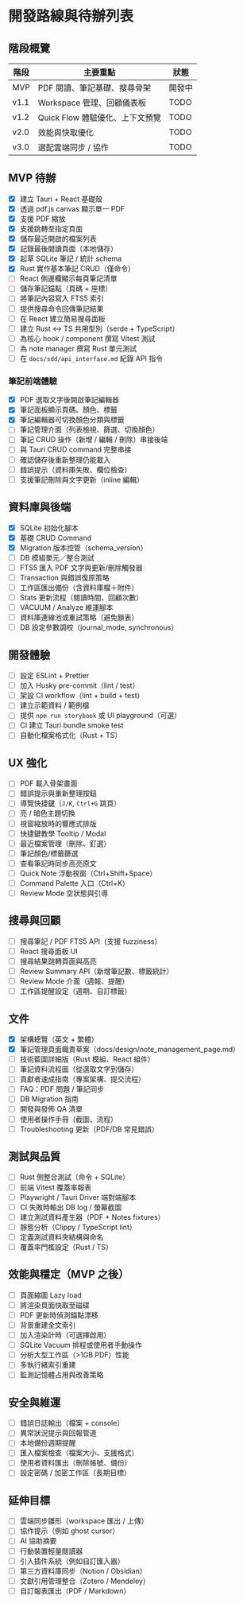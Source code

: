 # 開發路線與待辦列表

## 階段概覽
| 階段 | 主要重點 | 狀態 |
| --- | --- | --- |
| MVP | PDF 閱讀、筆記基礎、搜尋骨架 | 開發中 |
| v1.1 | Workspace 管理、回顧儀表板 | TODO |
| v1.2 | Quick Flow 體驗優化、上下文預覽 | TODO |
| v2.0 | 效能與快取優化 | TODO |
| v3.0 | 選配雲端同步 / 協作 | TODO |

## MVP 待辦
- [x] 建立 Tauri + React 基礎殼
- [x] 透過 pdf.js canvas 顯示單一 PDF
- [x] 支援 PDF 縮放
- [x] 支援跳轉至指定頁面
- [x] 儲存最近開啟的檔案列表
- [x] 記錄最後閱讀頁面（本地儲存）
- [x] 起草 SQLite 筆記 / 統計 schema
- [x] Rust 實作基本筆記 CRUD（僅命令）
- [ ] React 側邊欄顯示每頁筆記清單
- [ ] 儲存筆記錨點（頁碼 + 座標）
- [ ] 將筆記內容寫入 FTS5 索引
- [ ] 提供搜尋命令回傳筆記結果
- [ ] 在 React 建立簡易搜尋面板
- [ ] 建立 Rust ↔ TS 共用型別（serde + TypeScript）
- [ ] 為核心 hook / component 撰寫 Vitest 測試
- [ ] 為 note manager 撰寫 Rust 單元測試
- [ ] 在 `docs/sdd/api_interface.md` 紀錄 API 指令

### 筆記前端體驗
- [x] PDF 選取文字後開啟筆記編輯器
- [x] 筆記面板顯示頁碼、顏色、標籤
- [x] 筆記編輯器可切換顏色分類與標籤
- [ ] 筆記管理介面（列表檢視、篩選、切換顏色）
- [ ] 筆記 CRUD 操作（新增 / 編輯 / 刪除）串接後端
- [ ] 與 Tauri CRUD command 完整串接
- [ ] 確認儲存後重新整理仍能載入
- [ ] 錯誤提示（資料庫失敗、欄位檢查）
- [ ] 支援筆記刪除與文字更新（inline 編輯）

## 資料庫與後端
- [x] SQLite 初始化腳本
- [x] 基礎 CRUD Command
- [x] Migration 版本控管（schema_version）
- [ ] DB 模組單元／整合測試
- [ ] FTS5 匯入 PDF 文字與更新/刪除觸發器
- [ ] Transaction 與錯誤復原策略
- [ ] 工作區匯出備份（含資料庫檔＋附件）
- [ ] Stats 更新流程（閱讀時間、回顧次數）
- [ ] VACUUM / Analyze 維運腳本
- [ ] 資料庫連線池或重試策略（避免鎖表）
- [ ] DB 設定參數調校（journal_mode, synchronous）

## 開發體驗
- [ ] 設定 ESLint + Prettier
- [ ] 加入 Husky pre-commit（lint / test）
- [ ] 架設 CI workflow（lint + build + test）
- [ ] 建立示範資料 / 範例檔
- [ ] 提供 `npm run storybook` 或 UI playground（可選）
- [ ] CI 建立 Tauri bundle smoke test
- [ ] 自動化檔案格式化（Rust + TS）

## UX 強化
- [ ] PDF 載入骨架畫面
- [ ] 錯誤提示與重新整理按鈕
- [ ] 導覽快捷鍵（`J/K`, `Ctrl+G` 跳頁）
- [ ] 亮 / 暗色主題切換
- [ ] 視窗縮放時的響應式排版
- [ ] 快捷鍵教學 Tooltip / Modal
- [ ] 最近檔案管理（刪除、釘選）
- [ ] 筆記顏色/標籤篩選
- [ ] 查看筆記時同步高亮原文
- [ ] Quick Note 浮動視窗（Ctrl+Shift+Space）
- [ ] Command Palette 入口（Ctrl+K）
- [ ] Review Mode 空狀態與引導

## 搜尋與回顧
- [ ] 搜尋筆記 / PDF FTS5 API（支援 fuzziness）
- [ ] React 搜尋面板 UI
- [ ] 搜尋結果跳轉頁面與高亮
- [ ] Review Summary API（新增筆記數、標籤統計）
- [ ] Review Mode 介面（週報、提醒）
- [ ] 工作區提醒設定（週期、自訂標籤）

## 文件
- [x] 架構總覽（英文 + 繁體）
- [x] 筆記管理頁面職責草案（docs/design/note_management_page.md）
- [ ] 技術藍圖詳細版（Rust 模組、React 組件）
- [ ] 筆記資料流程圖（從選取文字到儲存）
- [ ] 貢獻者速成指南（專案架構、提交流程）
- [ ] FAQ：PDF 問題 / 筆記同步
- [ ] DB Migration 指南
- [ ] 開發與發佈 QA 清單
- [ ] 使用者操作手冊（截圖、流程）
- [ ] Troubleshooting 更新（PDF/DB 常見錯誤）

## 測試與品質
- [ ] Rust 側整合測試（命令 + SQLite）
- [ ] 前端 Vitest 覆蓋率報表
- [ ] Playwright / Tauri Driver 端對端腳本
- [ ] CI 失敗時輸出 DB log / 螢幕截圖
- [ ] 建立測試資料產生器（PDF + Notes fixtures）
- [ ] 靜態分析（Clippy / TypeScript lint）
- [ ] 定義測試資料夾結構與命名
- [ ] 覆蓋率門檻設定（Rust / TS）

## 效能與穩定（MVP 之後）
- [ ] 頁面縮圖 Lazy load
- [ ] 將渲染頁面快取至磁碟
- [ ] PDF 更新時偵測錨點漂移
- [ ] 背景重建全文索引
- [ ] 加入渲染計時（可選擇啟用）
- [ ] SQLite Vacuum 排程或使用者手動操作
- [ ] 分析大型工作區（>1GB PDF）性能
- [ ] 多執行緒索引重建
- [ ] 監測記憶體占用與改善策略

## 安全與維運
- [ ] 錯誤日誌輸出（檔案 + console）
- [ ] 異常狀況提示與回報管道
- [ ] 本地備份週期提醒
- [ ] 匯入檔案檢查（檔案大小、支援格式）
- [ ] 使用者資料匯出（刪除帳號、備份）
- [ ] 設定密碼 / 加密工作區（長期目標）

## 延伸目標
- [ ] 雲端同步雛形（workspace 匯出 / 上傳）
- [ ] 協作提示（例如 ghost cursor）
- [ ] AI 協助摘要
- [ ] 行動裝置輕量閱讀器
- [ ] 引入插件系統（例如自訂匯入器）
- [ ] 第三方資料庫同步（Notion / Obsidian）
- [ ] 文獻引用管理整合（Zotero / Mendeley）
- [ ] 自訂報表匯出（PDF / Markdown）
